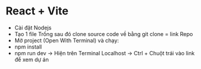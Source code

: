 # React + Vite
- Cài đặt Nodejs
- Tạo 1 file Trống sau đó clone source code về bằng git clone = link Repo
- Mở project (Open With Terminal) và chạy: 
- npm install
- npm run dev -> Hiện trên Terminal Localhost -> Ctrl + Chuột trái vào link để xem dự án
